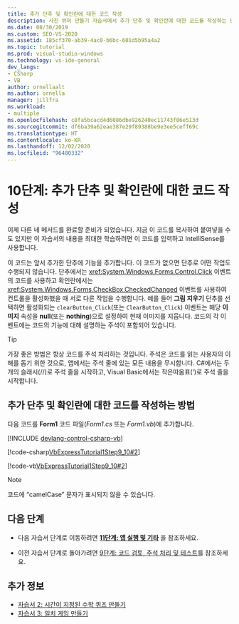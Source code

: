 ```yaml
---
title: 추가 단추 및 확인란에 대한 코드 작성
description: 사진 뷰어 만들기 자습서에서 추가 단추 및 확인란에 대한 코드를 작성하는 방법을 알아봅니다.
ms.date: 08/30/2019
ms.custom: SEO-VS-2020
ms.assetid: 185cf370-ab39-4ac0-b6bc-601d5b95a4a2
ms.topic: tutorial
ms.prod: visual-studio-windows
ms.technology: vs-ide-general
dev_langs:
- CSharp
- VB
author: ornellaalt
ms.author: ornella
manager: jillfra
ms.workload:
- multiple
ms.openlocfilehash: c8fa5bcacd4d6086dbe926240ec11743f06e513d
ms.sourcegitcommit: df6ba39a62eae387e29f89388be9e3ee5ceff69c
ms.translationtype: HT
ms.contentlocale: ko-KR
ms.lasthandoff: 12/02/2020
ms.locfileid: "96480332"
---
```

# <a name="step-10-write-code-for-additional-buttons-and-a-check-box"></a>10단계: 추가 단추 및 확인란에 대한 코드 작성

이제 다른 네 메서드를 완료할 준비가 되었습니다. 지금 이 코드를 복사하여 붙여넣을 수도 있지만 이 자습서의 내용을 최대한 학습하려면 이 코드를 입력하고 IntelliSense를 사용합니다.

이 코드는 앞서 추가한 단추에 기능을 추가합니다. 이 코드가 없으면 단추로 어떤 작업도 수행되지 않습니다. 단추에서는 <xref:System.Windows.Forms.Control.Click> 이벤트의 코드를 사용하고 확인란에서는 <xref:System.Windows.Forms.CheckBox.CheckedChanged> 이벤트를 사용하여 컨트롤을 활성화했을 때 서로 다른 작업을 수행합니다. 예를 들어 **그림 지우기** 단추를 선택하면 활성화되는 `clearButton_Click`(또는 `ClearButton_Click`) 이벤트는 해당 **이미지** 속성을 **null**(또는 **nothing**)으로 설정하여 현재 이미지를 지웁니다. 코드의 각 이벤트에는 코드의 기능에 대해 설명하는 주석이 포함되어 있습니다.

> [!TIP]
> 가장 좋은 방법은 항상 코드를 주석 처리하는 것입니다. 주석은 코드를 읽는 사용자의 이해를 돕기 위한 것으로, 앱에서는 주석 줄에 있는 모든 내용을 무시합니다. C#에서는 두 개의 슬래시(//)로 주석 줄을 시작하고, Visual Basic에서는 작은따옴표(‘)로 주석 줄을 시작합니다.

## <a name="how-to-write-code-for-additional-buttons-and-a-check-box"></a>추가 단추 및 확인란에 대한 코드를 작성하는 방법

다음 코드를 **Form1** 코드 파일(*Form1.cs* 또는 *Form1.vb*)에 추가합니다.

  [!INCLUDE [devlang-control-csharp-vb](./includes/devlang-control-csharp-vb.md)]

  [!code-csharp[VbExpressTutorial1Step9_10#2](../ide/codesnippet/CSharp/step-10-write-code-for-additional-buttons-and-a-check-box_1.cs)]

  [!code-vb[VbExpressTutorial1Step9_10#2](../ide/codesnippet/VisualBasic/step-10-write-code-for-additional-buttons-and-a-check-box_1.vb)]

> [!NOTE]
> 코드에 “camelCase” 문자가 표시되지 않을 수 있습니다.

## <a name="next-steps"></a>다음 단계

* 다음 자습서 단계로 이동하려면 **[11단계: 앱 실행 및 기타](../ide/step-11-run-your-program-and-try-other-features.md)** 을 참조하세요.

* 이전 자습서 단계로 돌아가려면 [9단계: 코드 검토, 주석 처리 및 테스트](../ide/step-9-review-comment-and-test-your-code.md)를 참조하세요.

## <a name="see-also"></a>추가 정보

* [자습서 2: 시간이 지정된 수학 퀴즈 만들기](tutorial-2-create-a-timed-math-quiz.md)
* [자습서 3: 일치 게임 만들기](tutorial-3-create-a-matching-game.md)
